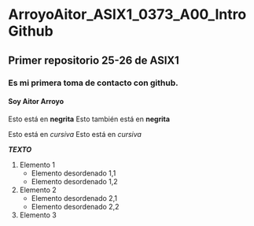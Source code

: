 # ArroyoAitor_ASIX1_0373_A00_IntroGithub
## Primer repositorio 25-26 de ASIX1
### Es mi primera toma de contacto con github.
#### Soy Aitor Arroyo

Esto está en __negrita__
Esto también está en **negrita**

Esto está en _cursiva_
Esto está en *cursiva*

**_TEXTO_**

1. Elemento 1
   * Elemento desordenado 1,1
   * Elemento desordenado 1,2
2. Elemento 2
   * Elemento desordenado 2,1
   * Elemento desordenado 2,2
3. Elemento 3